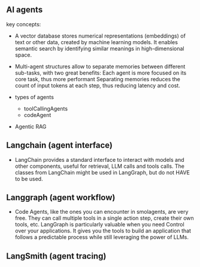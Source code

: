 ## AI agents

key concepts:
- A vector database stores numerical representations (embeddings) of text or other data, created by machine learning models. It enables semantic search by identifying similar meanings in high-dimensional space.

- Multi-agent structures allow to separate memories between different sub-tasks, with two great benefits:
Each agent is more focused on its core task, thus more performant
Separating memories reduces the count of input tokens at each step, thus reducing latency and cost.

- types of agents
    - toolCallingAgents
    - codeAgent

- Agentic RAG

## Langchain (agent interface)
- LangChain provides a standard interface to interact with models and other components, useful for retrieval, LLM calls and tools calls. The classes from LangChain might be used in LangGraph, but do not HAVE to be used.

## Langgraph (agent workflow)
- Code Agents, like the ones you can encounter in smolagents, are very free. They can call multiple tools in a single action step, create their own tools, etc. LangGraph is particularly valuable when you need Control over your applications. It gives you the tools to build an application that follows a predictable process while still leveraging the power of LLMs.

## LangSmith (agent tracing)


